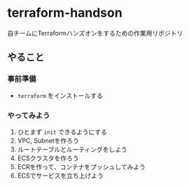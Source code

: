# terraform-handson
自チームにTerraformハンズオンをするための作業用リポジトリ

## やること
### 事前準備
- `terraform` をインストールする

### やってみよう
1. ひとまず `init` できるようにする
1. VPC, Subnetを作ろう
1. ルートテーブルとルーティングをしよう
1. ECSクラスタを作ろう
1. ECRを作って、コンテナをプッシュしてみよう
1. ECSでサービスを立ち上げよう
